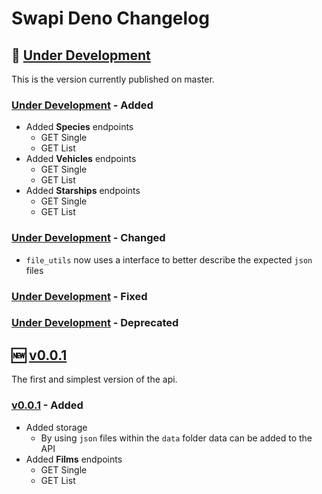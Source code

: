 # Swapi Deno Changelog

## 🔧 [Under Development]

This is the version currently published on master.

### [Under Development] - Added

+ Added **Species** endpoints
  + GET Single
  + GET List
+ Added **Vehicles** endpoints
  + GET Single
  + GET List
+ Added **Starships** endpoints
  + GET Single
  + GET List

### [Under Development] - Changed

+ `file_utils` now uses a interface to better describe the expected `json` files

### [Under Development] - Fixed

### [Under Development] - Deprecated

## 🆕 [v0.0.1]

The first and simplest version of the api.

### [v0.0.1] - Added

+ Added storage
  + By using `json` files within the `data` folder data can be added to the API
+ Added **Films** endpoints
  + GET Single
  + GET List

<!-- Links to Tags -->
[Under Development]:https://github.com/rodolphocastro/deno-swapi/tree/master
[v0.0.1]:https://github.com/rodolphocastro/deno-swapi/tree/v0.0.1
